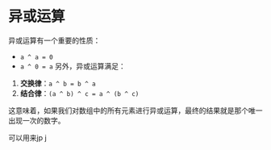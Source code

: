 # 异或运算
异或运算有一个重要的性质：
- `a ^ a = 0` 
- `a ^ 0 = a`
另外，异或运算满足：
1. **交换律**：`a ^ b = b ^ a`
2. **结合律**：`(a ^ b) ^ c = a ^ (b ^ c)`

这意味着，如果我们对数组中的所有元素进行异或运算，最终的结果就是那个唯一出现一次的数字。

可以用来jp j
